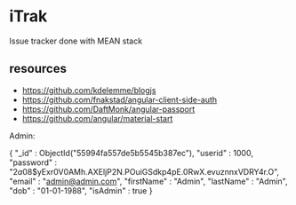 # iTrak
Issue tracker done with MEAN stack

## resources
* https://github.com/kdelemme/blogjs
* https://github.com/fnakstad/angular-client-side-auth
* https://github.com/DaftMonk/angular-passport
* https://github.com/angular/material-start

Admin:

{
    "_id" : ObjectId("55994fa557de5b5545b387ec"),
    "userid" : 1000,
    "password" : "$2a$08$yExr0V0AMh.AXEljP2N.POuiGSdkp4pE.0RwX.evuznnxVDRY4r.O",
    "email" : "admin@admin.com",
    "firstName" : "Admin",
    "lastName" : "Admin",
    "dob" : "01-01-1988",
    "isAdmin" : true
}